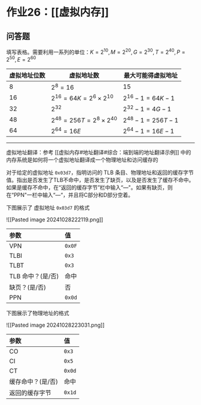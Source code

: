 # 作业26：[[虚拟内存]]

## 问答题

填写表格。需要利用一系列的单位：$K = 2^{10}, M=2^{20}, G=2^{30}, T=2^{40}, P=2^{50}, E=2^{60}$

| 虚拟地址位数 | 虚拟地址数                             | 最大可能得虚拟地址         |
| :----- | --------------------------------- | ----------------- |
| $8$    | $2^8=16$                          | $15$              |
| $16$   | $2^{16} = 64 K=2^6 \times 2^{10}$ | $2^{16}-1=64K-1$  |
| $32$   | $2^{32}$                          | $2^{32}-1=4G-1$   |
| $48$   | $2^{48} = 256T=2^8\times 2^{40}$  | $2^{48}-1=256T-1$ |
| $64$   | $2^{64}=16E$                      | $2^{64}-1=16E-1$  |

---

虚拟地址翻译：参考 [[虚拟内存#地址翻译#综合：端到端的地址翻译示例]] 中的内存系统是如何将一个虚拟地址翻译成一个物理地址和访问缓存的

对于给定的虚拟地址 `0x03d7`，指明访问的 TLB 条目、物理地址和返回的缓存字节值。指出是否发生了TLB不命中，是否发生了缺页，以及是否发生了缓存不命中。如果是缓存不命中，在“返回的缓存字节”栏中输入“—"。如果有缺页，则在“PPN"一栏中输入“—“，并且将C部分和D部分空着。

下图展示了 虚拟地址 `0x03d7` 的格式

![[Pasted image 20241028222119.png]]


| 参数           | 值      |
| :----------- | :----- |
| VPN          | `0x0F` |
| TLBI         | `0x3`  |
| TLBT         | `0x3`  |
| TLB 命中？(是/否) | 命中     |
| 缺页？(是/否)     | 否      |
| PPN          | `0x0d` |

下图展示了物理地址的格式

![[Pasted image 20241028223031.png]]

| 参数         | 值      |
| :--------- | :----- |
| CO         | `0x3`  |
| CI         | `0x5`  |
| CT         | `0x0d` |
| 缓存命中？(是/否) | 命中     |
| 返回的缓存字节    | `0x1d` |

